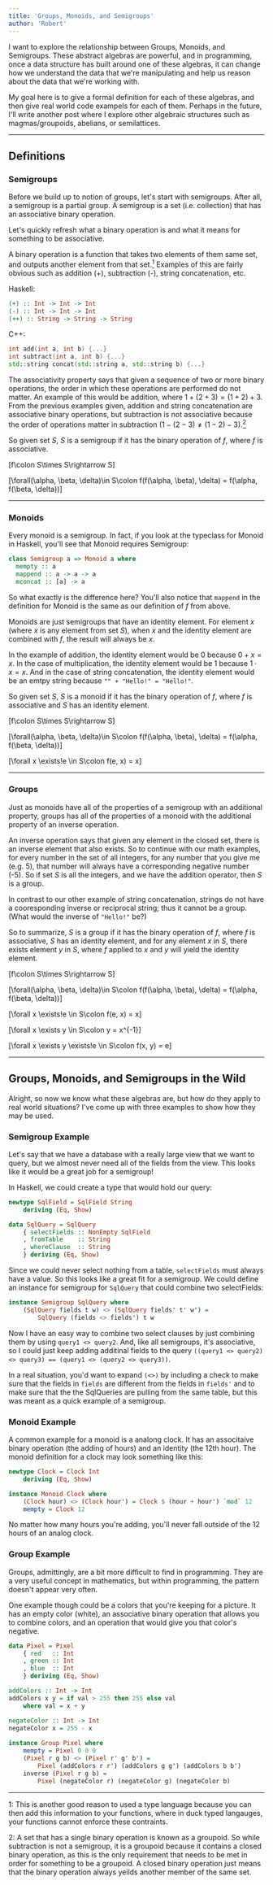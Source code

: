 ```yaml
---
title: 'Groups, Monoids, and Semigroups'
author: 'Robert'
---
```


I want to explore the relationship between Groups, Monoids, and Semigroups. 
These abstract algebras are powerful, and in programming, once a data structure
has built around one of these algebras, it can change how we understand the data
that we're manipulating and help us reason about the data that we're working
with. 

My goal here is to give a formal definition for each of these algebras, and then
give real world code exampels for each of them. Perhaps in the future, I'll write another post where I explore other
algebraic structures such as magmas/groupoids, abelians, or semilattices.

___
## Definitions

### Semigroups

Before we build up to notion of groups, let's start with semigroups. After all,
a semigroup is a partial group. A semigroup is a set (i.e. collection) that has an 
associative binary operation.

Let's quickly refresh what a binary operation is and
what it means for something to be associative. 

A binary operation is a function that takes two elements of them same set, and
outputs another element from that set.[<sup>1</sup>](#note-1) Examples of this are fairly obvious such as
addition (+), subtraction (-), string concatenation, etc. 

Haskell:
```haskell
(+) :: Int -> Int -> Int
(-) :: Int -> Int -> Int
(++) :: String -> String -> String
```

C++:
```cpp
int add(int a, int b) {...}
int subtract(int a, int b) {...}
std::string concat(std::string a, std::string b) {...}
```

The associativity property says that given a sequence of two or more binary
operations, the order in which these operations are performed do not matter. An
example of this would be addition, where $1 + (2 + 3) = (1 + 2) + 3$. From the
previous examples given, addition and string concatenation are associative
binary operations, but subtraction is not associative because the order of
operations matter in subtraction ($1 - (2 - 3) \neq (1 - 2) - 3$).[<sup>2</sup>](#note-2) 

So given set $S$, $S$ is a semigroup if it has the binary operation of $f$,
where $f$ is associative.

\[f\colon S\times S\rightarrow S\]

\[\forall(\alpha, \beta, \delta)\in S\colon f(f(\alpha, \beta), \delta) = f(\alpha,
f(\beta, \delta))\]
___
### Monoids

Every monoid is a semigroup. In fact, if you look at the typeclass for Monoid in
Haskell, you'll see that Monoid requires Semigroup:

```Haskell
class Semigroup a => Monoid a where
  mempty :: a
  mappend :: a -> a -> a
  mconcat :: [a] -> a
```

So what exactly is the difference here? You'll also notice that ```mappend``` in 
the definition for Monoid is the same as our definition of $f$ from above. 

Monoids are just semigroups that have an identity element. For element $x$
(where $x$ is any element from set $S$), when $x$ and the identity element are 
combined with $f$, the result will always be $x$.

In the example of addition, the identity element would be 0 because $0 + x = x$.
In the case of multiplication, the identity element would be 1 because $1\cdot x
= x$. And in the case of string concatenation, the identity element would be an
emtpy string because ```"" + "Hello!" = "Hello!"```.

So given set $S$, $S$ is a monoid if it has the binary operation of $f$, where
$f$ is associative and $S$ has an identity element.

\[f\colon S\times S\rightarrow S\]

\[\forall(\alpha, \beta, \delta)\in S\colon f(f(\alpha, \beta), \delta) = f(\alpha,
f(\beta, \delta))\]

\[\forall x \exists!e \in S\colon f(e, x) = x\]
___
### Groups

Just as monoids have all of the properties of a semigroup with an additional
property, groups has all of the properties of a monoid with the additional property 
of an inverse operation.

An inverse operation says that given any element in the closed set, there is an
inverse element that also exists. So to continue with our math examples, for
every number in the set of all integers, for any number that you give me (e.g. 5), 
that number will always have a corresponding negative number (-5). So if set $S$ 
is all the integers, and we have the addition operator, then $S$ is a group.

In contrast to our other example of string concatenation, strings do not have a
cooresponding inverse or reciprocal string; thus it cannot be a group. (What
would the inverse of ```"Hello!"``` be?)

So to summarize, $S$ is a group if it has the binary operation of $f$, where $f$
is associative, $S$ has an identity element, and for any element $x$ in $S$,
there exists element $y$ in $S$, where $f$ applied to $x$ and $y$ will yield the
identity element.

\[f\colon S\times S\rightarrow S\]

\[\forall(\alpha, \beta, \delta)\in S\colon f(f(\alpha, \beta), \delta) = f(\alpha,
f(\beta, \delta))\]

\[\forall x \exists!e \in S\colon f(e, x) = x\]

\[\forall x \exists y \in S\colon y = x^{-1}\]

\[\forall x \exists y \exists!e \in S\colon f(x, y) = e\]
___
## Groups, Monoids, and Semigroups in the Wild

Alright, so now we know what these algebras are, but how do they apply to real
world situations? I've come up with three examples to show how they may be used.

### Semigroup Example

Let's say that we have a database with a really large view that we want to
query, but we almost never need all of the fields from the view. This looks like
it would be a great job for a semigroup!

In Haskell, we could create a type that would hold our query:

```haskell
newtype SqlField = SqlField String
    deriving (Eq, Show)

data SqlQuery = SqlQuery
    { selectFields :: NonEmpty SqlField
    , fromTable    :: String
    , whereClause  :: String
    } deriving (Eq, Show)
```

Since we could never select nothing from a table, ```selectFields``` must always have a
value. So this looks like a great fit for a semigroup. We could define an
instance for semigroup for ```SqlQuery``` that could combine two selectFields:

```haskell
instance Semigroup SqlQuery where
    (SqlQuery fields t w) <> (SqlQuery fields' t' w') =
        SqlQuery (fields <> fields') t w
```

Now I have an easy way to combine two select clauses by just combining them by
using ```query1 <> query2```. And, like all semigroups, it's associative, so I 
could just keep adding additinal fields to the query ```((query1 <> query2) <> query3) == (query1 <> (query2 <> query3))```. 

In a real situation, you'd want to expand ```(<>)``` by including a check to make 
sure that the fields in ```fields``` are different from the fields in ```fields'``` and to make sure 
that the the SqlQueries are pulling from the same table, but this was meant 
as a quick example of a semigroup.

### Monoid Example

A common example for a monoid is a analong clock. It has an associtaive binary
operation (the adding of hours) and an identity (the 12th hour). The monoid 
definition for a clock may look something like this:

```haskell
newtype Clock = Clock Int 
    deriving (Eq, Show)

instance Monoid Clock where
    (Clock hour) <> (Clock hour') = Clock $ (hour + hour') `mod` 12
    mempty = Clock 12
```

No matter how many hours you're adding, you'll never fall outside of the 12
hours of an analog clock.

### Group Example

Groups, admittingly, are a bit more difficult to find in programming. They are a
very useful concept in mathematics, but within programming, the pattern doesn't
appear very often.

One example though could be a colors that you're keeping for a picture. It has
an empty color (white), an associative binary operation that allows you to
combine colors, and an operation that would give you that color's negative.

```haskell
data Pixel = Pixel
    { red   :: Int
    , green :: Int
    , blue  :: Int
    } deriving (Eq, Show)

addColors :: Int -> Int
addColors x y = if val > 255 then 255 else val
    where val = x + y

negateColor :: Int -> Int
negateColor x = 255 - x
                  
instance Group Pixel where
    mempty = Pixel 0 0 0
    (Pixel r g b) <> (Pixel r' g' b') =
        Pixel (addColors r r') (addColors g g') (addColors b b')
    inverse (Pixel r g b) = 
        Pixel (negateColor r) (negateColor g) (negateColor b)
```

___
<span id="note1">1</span>: This is another good reason to used a type language
because you can then add this information to your functions, where in duck typed
langauges, your functions cannot enforce these contraints.

<span id="note2">2</span>: A set that has a single binary operation is known as
a groupoid. So while subtraction is not a semigroup, it is a groupoid because it
contains a closed binary operation, as this is the only requirement that needs
to be met in order for something to be a groupoid. A closed binary operation
just means that the binary operation always yeilds another member of the same
set.
